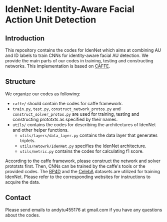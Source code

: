 # IdenNet: Identity-Aware Facial Action Unit Detection


## Introduction

This repository contains the codes for IdenNet which aims at combining AU and ID labels to train CNNs for identity-aware facial AU detection. We provide the main parts of our codes in training, testing and constructing networks. This implementation is based on [CAFFE](https://github.com/BVLC/caffe). 

## Structure 

We organize our codes as following: 

* `caffe/` should contain the codes for caffe framework. 
* `train.py`, `test.py`, `construct_network_protos.py` and `construct_solver_protos.py` are used for training, testing and constructing prototxts as specified by their names. 
* `utils/` contains the codes for describing the architectures of IdenNet and other helper functions.
	* `utils/layers/data_layer.py` contains the data layer that generates triplets. 
	* `utils/netowrk/IdenNet.py` specifies the IdenNet architecture. 
	* `utils/metric.py` contains the codes for calculating f1 score. 

According to the caffe framework, please construct the network and solver prototsts first. Then, CNNs can be trained by the caffe's tools or the provided codes. The [BP4D](http://www.cs.binghamton.edu/~lijun/Research/3DFE/3DFE_Analysis.html) and the [CelebA](http://mmlab.ie.cuhk.edu.hk/projects/CelebA.html) datasets are utilized for training IdenNet. Please refer to the corresponding websites for instructions to acquire the data. 


## Contact 

Please send emails to andytu455176 at gmail.com if you have any questions about the codes. 
